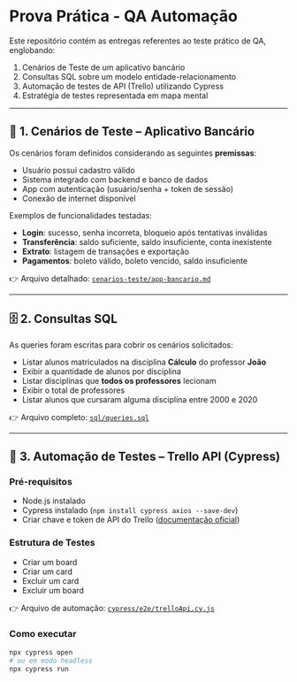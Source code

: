 # Prova Prática - QA Automação

Este repositório contém as entregas referentes ao teste prático de QA, englobando:
1. Cenários de Teste de um aplicativo bancário
2. Consultas SQL sobre um modelo entidade-relacionamento
3. Automação de testes de API (Trello) utilizando Cypress
4. Estratégia de testes representada em mapa mental

---

## 📌 1. Cenários de Teste – Aplicativo Bancário
Os cenários foram definidos considerando as seguintes **premissas**:
- Usuário possui cadastro válido
- Sistema integrado com backend e banco de dados
- App com autenticação (usuário/senha + token de sessão)
- Conexão de internet disponível

Exemplos de funcionalidades testadas:
- **Login**: sucesso, senha incorreta, bloqueio após tentativas inválidas  
- **Transferência**: saldo suficiente, saldo insuficiente, conta inexistente  
- **Extrato**: listagem de transações e exportação  
- **Pagamentos**: boleto válido, boleto vencido, saldo insuficiente  

👉 Arquivo detalhado: [`cenarios-teste/app-bancario.md`](./cenarios-teste/app-bancario.md)

---

## 🗄️ 2. Consultas SQL
As queries foram escritas para cobrir os cenários solicitados:

- Listar alunos matriculados na disciplina **Cálculo** do professor **João**
- Exibir a quantidade de alunos por disciplina
- Listar disciplinas que **todos os professores** lecionam
- Exibir o total de professores
- Listar alunos que cursaram alguma disciplina entre 2000 e 2020

👉 Arquivo completo: [`sql/queries.sql`](./sql/queries.sql)

---

## 🤖 3. Automação de Testes – Trello API (Cypress)

### Pré-requisitos
- Node.js instalado
- Cypress instalado (`npm install cypress axios --save-dev`)
- Criar chave e token de API do Trello ([documentação oficial](https://developers.trello.com/docs/api-introduction))

### Estrutura de Testes
- Criar um board
- Criar um card
- Excluir um card
- Excluir um board

👉 Arquivo de automação: [`cypress/e2e/trelloApi.cy.js`](./cypress/e2e/trelloApi.cy.js)

### Como executar
```bash
npx cypress open
# ou em modo headless
npx cypress run
